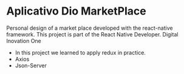 # Aplicativo Dio MarketPlace


Personal design of a market place developed with the react-native framework.
This project is part of the React Native Developer.
Digital Inovation One

* In this project we learned to apply redux in practice.
* Axios
* Json-Server

